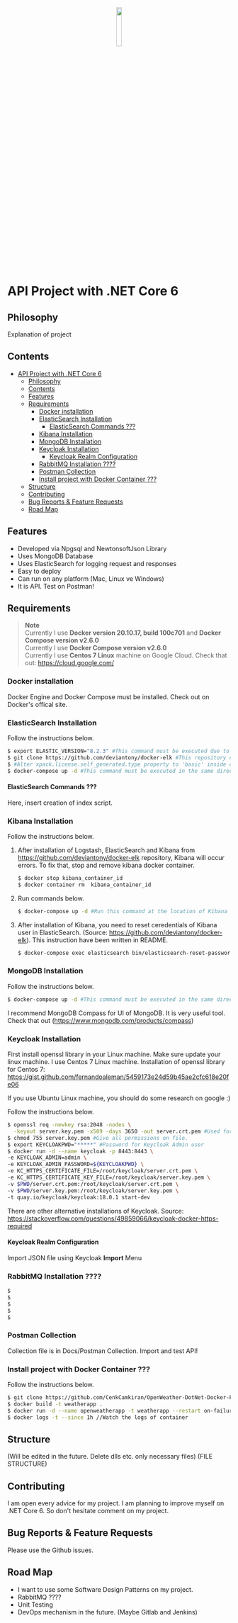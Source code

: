 <div style="text-align: center">

<img src="https://cdn.dribbble.com/users/42044/screenshots/3005802/media/e9d2cfc8f3ccdedebef7a8af171fbd08.jpg" width=15% height=15%>

</div>

# API Project with .NET Core 6

<!-- [![Elastic Stack version](https://img.shields.io/badge/Elastic%20Stack-8.3.2-00bfb3?style=flat&logo=elastic-stack)](https://www.elastic.co/blog/category/releases)
[![Build Status](https://github.com/deviantony/docker-elk/workflows/CI/badge.svg?branch=main)](https://github.com/deviantony/docker-elk/actions?query=workflow%3ACI+branch%3Amain)
[![Join the chat at https://gitter.im/deviantony/docker-elk](https://badges.gitter.im/Join%20Chat.svg)](https://gitter.im/deviantony/docker-elk?utm_source=badge&utm_medium=badge&utm_campaign=pr-badge&utm_content=badge) -->

## Philosophy

Explanation of project

## Contents

- [API Project with .NET Core 6](#api-project-with-net-core-6)
  - [Philosophy](#philosophy)
  - [Contents](#contents)
  - [Features](#features)
  - [Requirements](#requirements)
    - [Docker installation](#docker-installation)
    - [ElasticSearch Installation](#elasticsearch-installation)
      - [ElasticSearch Commands ???](#elasticsearch-commands-)
    - [Kibana Installation](#kibana-installation)
    - [MongoDB Installation](#mongodb-installation)
    - [Keycloak Installation](#keycloak-installation)
      - [Keycloak Realm Configuration](#keycloak-realm-configuration)
    - [RabbitMQ Installation ????](#rabbitmq-installation-)
    - [Postman Collection](#postman-collection)
    - [Install project with Docker Container ???](#install-project-with-docker-container-)
  - [Structure](#structure)
  - [Contributing](#contributing)
  - [Bug Reports & Feature Requests](#bug-reports--feature-requests)
  - [Road Map](#road-map)

## Features

- Developed via Npgsql and NewtonsoftJson Library
- Uses MongoDB Database
- Uses ElasticSearch for logging request and responses
- Easy to deploy
- Can run on any platform (Mac, Linux ve Windows)
- It is API. Test on Postman!

## Requirements

> **Note** <br />
> Currently I use **Docker version 20.10.17, build 100c701** and **Docker Compose version v2.6.0** <br />
> Currently I use **Docker Compose version v2.6.0** <br />
> Currently I use **Centos 7 Linux** machine on Google Cloud. Check that out: https://cloud.google.com/ <br />

### Docker installation

Docker Engine and Docker Compose must be installed. Check out on Docker's offical site.

### ElasticSearch Installation

Follow the instructions below.

```bash
$ export ELASTIC_VERSION="8.2.3" #This command must be executed due to installation of Logstash, ElasticSearch and Kibana properly. I used version 8.2.3
$ git clone https://github.com/deviantony/docker-elk #This repository contains all information about installation of Logstash, ElasticSearch and Kibana.
$ #Alter xpack.license.self_generated.type property to 'basic' inside of elasticsearch/config/elasticsearch.yml file in https://github.com/deviantony/docker-elk repository due to licence purposes.
$ docker-compose up -d #This command must be executed in the same directory of docker-compose file #See more information on https://github.com/deviantony/docker-elk . You can change docker-compose.yml file for your preferences.
```

#### ElasticSearch Commands ???

Here, insert creation of index script.

### Kibana Installation

Follow the instructions below.

1. After installation of Logstash, ElasticSearch and Kibana from https://github.com/deviantony/docker-elk repository, Kibana will occur errors. To fix that, stop and remove kibana docker container.

   ```bash
   $ docker stop kibana_container_id
   $ docker container rm  kibana_container_id
   ```

2. Run commands below.

   ```bash
   $ docker-compose up -d #Run this command at the location of Kibana Folder (location of docker-compose.yml). Kibana Folder is in Docs folder. (Docs/Kibana/docker-compose.yml)
   ```

3. After installation of Kibana, you need to reset ceredentials of Kibana user in ElasticSearch. (Source: https://github.com/deviantony/docker-elk). This instruction have been written in README.

   ```bash
   $ docker-compose exec elasticsearch bin/elasticsearch-reset-password --batch --user kibana_system #Run this command and get credentials for kibana
   ```

### MongoDB Installation

Follow the instructions below.

```bash
$ docker-compose up -d #This command must be executed in the same directory of docker-compose file (inside of Docs/MongoDB/docker-compose.yml)
```

I recommend MongoDB Compass for UI of MongoDB. It is very useful tool. Check that out (https://www.mongodb.com/products/compass)

### Keycloak Installation

First install openssl library in your Linux machine. Make sure update your linux machine. I use Centos 7 Linux machine.
Installation of openssl library for Centos 7: https://gist.github.com/fernandoaleman/5459173e24d59b45ae2cfc618e20fe06

If you use Ubuntu Linux machine, you should do some research on google :)

Follow the instructions below.

```bash
$ openssl req -newkey rsa:2048 -nodes \
  -keyout server.key.pem -x509 -days 3650 -out server.crt.pem #Used for generating ssl files.
$ chmod 755 server.key.pem #Give all permissions on file.
$ export KEYCLOAKPWD="*****" #Password for Keycloak Admin user
$ docker run -d --name keycloak -p 8443:8443 \
-e KEYCLOAK_ADMIN=admin \
-e KEYCLOAK_ADMIN_PASSWORD=${KEYCLOAKPWD} \
-e KC_HTTPS_CERTIFICATE_FILE=/root/keycloak/server.crt.pem \
-e KC_HTTPS_CERTIFICATE_KEY_FILE=/root/keycloak/server.key.pem \
-v $PWD/server.crt.pem:/root/keycloak/server.crt.pem \
-v $PWD/server.key.pem:/root/keycloak/server.key.pem \
-t quay.io/keycloak/keycloak:18.0.1 start-dev
```

There are other alternative installations of Keycloak. Source: https://stackoverflow.com/questions/49859066/keycloak-docker-https-required

#### Keycloak Realm Configuration

Import JSON file using Keycloak **Import** Menu

### RabbitMQ Installation ????

```bash
$
$
$
$
$
```

### Postman Collection

Collection file is in Docs/Postman Collection. Import and test API!

### Install project with Docker Container ???

Follow the instructions below.

```bash
$ git clone https://github.com/CenkCamkiran/OpenWeather-DotNet-Docker-Project.git
$ docker build -t weatherapp .
$ docker run -d --name openweatherapp -t weatherapp --restart on-failure
$ docker logs -t --since 1h //Watch the logs of container
```

## Structure

(Will be edited in the future. Delete dlls etc. only necessary files) (FILE STRUCTURE)

<!-- ```
|   .dockerignore
|   .gitignore
|   cengo.txt
|   cenk.doc
|   NetCore6API.sln
|   README.md
|
+---.vs
|   +---DotNetCoreFirstproject
|   |   \---FileContentIndex
|   |           3267758e-b021-4ab2-b5ee-683780c35b5f.vsidx
|   |           61fd49ea-4b3a-401f-936c-9222ef382daa.vsidx
|   |           7a067646-098b-4eaa-947c-61632915e858.vsidx
|   |           ffd693a8-e768-450b-85dd-cb7564003e73.vsidx
|   |           read.lock
|   |
|   +---NetCore6API
|   |   \---v17
|   \---ProjectEvaluation
|           dotnetcorefirstproject.metadata.v2
|           dotnetcorefirstproject.projects.v2
|
+---APILayer
|   |   APILayer.csproj
|   |
|   +---bin
|   |   \---Debug
|   |       \---net6.0
|   |               APILayer.deps.json
|   |               APILayer.dll
|   |               APILayer.pdb
|   |               Configurations.dll
|   |               Configurations.pdb
|   |               DataAccessLayer.dll
|   |               DataAccessLayer.pdb
|   |               Helpers.dll
|   |               Helpers.pdb
|   |               Models.dll
|   |               Models.pdb
|   |               ServiceLayer.dll
|   |               ServiceLayer.pdb
|   |
|   +---Controllers
|   |   +---Customers
|   |   |       CustomersController.cs
|   |   |
|   |   +---Health
|   |   |       ApiHealthController.cs
|   |   |
|   |   +---Posts
|   |   |       PostsController.cs
|   |   |
|   |   \---User
|   |           LoginController.cs
|   |           LogoutController.cs
|   |           SignupController.cs
|   |
|   \---obj
|       |   APILayer.csproj.nuget.dgspec.json
|       |   APILayer.csproj.nuget.g.props
|       |   APILayer.csproj.nuget.g.targets
|       |   project.assets.json
|       |   project.nuget.cache
|       |
|       \---Debug
|           \---net6.0
|               |   .NETCoreApp,Version=v6.0.AssemblyAttributes.cs
|               |   APILayer.AssemblyInfo.cs
|               |   APILayer.AssemblyInfoInputs.cache
|               |   APILayer.assets.cache
|               |   APILayer.csproj.AssemblyReference.cache
|               |   APILayer.csproj.BuildWithSkipAnalyzers
|               |   APILayer.csproj.CopyComplete
|               |   APILayer.csproj.CoreCompileInputs.cache
|               |   APILayer.csproj.FileListAbsolute.txt
|               |   APILayer.dll
|               |   APILayer.GeneratedMSBuildEditorConfig.editorconfig
|               |   APILayer.GlobalUsings.g.cs
|               |   APILayer.pdb
|               |
|               +---ref
|               |       APILayer.dll
|               |
|               \---refint
|                       APILayer.dll
|
+---BusinessLayer
|   |   CustomersService.cs
|   |   KeycloakService.cs
|   |   LoggingService.cs
|   |   PingService.cs
|   |   PostsService.cs
|   |   ServiceLayer.csproj
|   |
|   +---bin
|   |   \---Debug
|   |       \---net6.0
|   |               BusinessLayer.deps.json
|   |               BusinessLayer.dll
|   |               BusinessLayer.pdb
|   |               Configurations.dll
|   |               Configurations.pdb
|   |               DataAccessLayer.dll
|   |               DataAccessLayer.pdb
|   |               Helpers.dll
|   |               Helpers.pdb
|   |               Models.dll
|   |               Models.pdb
|   |               ServiceLayer.deps.json
|   |               ServiceLayer.dll
|   |               ServiceLayer.pdb
|   |
|   +---Interfaces
|   |       ICachingService.cs
|   |       ICustomersService.cs
|   |       IKeycloakService.cs
|   |       ILoggingService.cs
|   |       IPingService.cs
|   |       IPostsService.cs
|   |
|   \---obj
|       |   BusinessLayer.csproj.nuget.dgspec.json
|       |   BusinessLayer.csproj.nuget.g.props
|       |   BusinessLayer.csproj.nuget.g.targets
|       |   project.assets.json
|       |   project.nuget.cache
|       |   ServiceLayer.csproj.nuget.dgspec.json
|       |   ServiceLayer.csproj.nuget.g.props
|       |   ServiceLayer.csproj.nuget.g.targets
|       |
|       \---Debug
|           \---net6.0
|               |   .NETCoreApp,Version=v6.0.AssemblyAttributes.cs
|               |   BusinessLayer.AssemblyInfo.cs
|               |   BusinessLayer.AssemblyInfoInputs.cache
|               |   BusinessLayer.assets.cache
|               |   BusinessLayer.csproj.AssemblyReference.cache
|               |   BusinessLayer.csproj.BuildWithSkipAnalyzers
|               |   BusinessLayer.csproj.CopyComplete
|               |   BusinessLayer.csproj.CoreCompileInputs.cache
|               |   BusinessLayer.csproj.FileListAbsolute.txt
|               |   BusinessLayer.dll
|               |   BusinessLayer.GeneratedMSBuildEditorConfig.editorconfig
|               |   BusinessLayer.GlobalUsings.g.cs
|               |   BusinessLayer.pdb
|               |   ServiceLayer.AssemblyInfo.cs
|               |   ServiceLayer.AssemblyInfoInputs.cache
|               |   ServiceLayer.assets.cache
|               |   ServiceLayer.csproj.AssemblyReference.cache
|               |   ServiceLayer.csproj.BuildWithSkipAnalyzers
|               |   ServiceLayer.csproj.CopyComplete
|               |   ServiceLayer.csproj.CoreCompileInputs.cache
|               |   ServiceLayer.csproj.FileListAbsolute.txt
|               |   ServiceLayer.dll
|               |   ServiceLayer.GeneratedMSBuildEditorConfig.editorconfig
|               |   ServiceLayer.GlobalUsings.g.cs
|               |   ServiceLayer.pdb
|               |
|               +---ref
|               |       BusinessLayer.dll
|               |       ServiceLayer.dll
|               |
|               \---refint
|                       BusinessLayer.dll
|                       ServiceLayer.dll
|
+---Configurations
|   |   AppConfiguration.cs
|   |   ApplicationOptionsModel.cs
|   |   ApplicationSettingsModel.cs
|   |   Configurations.csproj
|   |
|   +---bin
|   |   \---Debug
|   |       \---net6.0
|   |               Configurations.deps.json
|   |               Configurations.dll
|   |               Configurations.pdb
|   |
|   +---ElasticConfigurations
|   |       ElasticsearchConfigurationModel.cs
|   |
|   +---KeycloakConfigurations
|   |       KeycloakConfigurationModel.cs
|   |
|   +---MongoDBConfigurations
|   |       MongoDBConfigurationModel.cs
|   |
|   +---obj
|   |   |   Configurations.csproj.nuget.dgspec.json
|   |   |   Configurations.csproj.nuget.g.props
|   |   |   Configurations.csproj.nuget.g.targets
|   |   |   project.assets.json
|   |   |   project.nuget.cache
|   |   |
|   |   \---Debug
|   |       \---net6.0
|   |           |   .NETCoreApp,Version=v6.0.AssemblyAttributes.cs
|   |           |   Configurations.AssemblyInfo.cs
|   |           |   Configurations.AssemblyInfoInputs.cache
|   |           |   Configurations.assets.cache
|   |           |   Configurations.csproj.AssemblyReference.cache
|   |           |   Configurations.csproj.BuildWithSkipAnalyzers
|   |           |   Configurations.csproj.CoreCompileInputs.cache
|   |           |   Configurations.csproj.FileListAbsolute.txt
|   |           |   Configurations.dll
|   |           |   Configurations.GeneratedMSBuildEditorConfig.editorconfig
|   |           |   Configurations.GlobalUsings.g.cs
|   |           |   Configurations.pdb
|   |           |
|   |           +---ref
|   |           |       Configurations.dll
|   |           |
|   |           \---refint
|   |                   Configurations.dll
|   |
|   \---RedisConfigurations
|           RedisConfigurationModel.cs
|
+---DataAccessLayer
|   |   DataAccessLayer.csproj
|   |
|   +---bin
|   |   \---Debug
|   |       \---net6.0
|   |               Configurations.dll
|   |               Configurations.pdb
|   |               DataAccessLayer.deps.json
|   |               DataAccessLayer.dll
|   |               DataAccessLayer.pdb
|   |               Helpers.dll
|   |               Helpers.pdb
|   |               Models.dll
|   |               Models.pdb
|   |
|   +---ElasticSearch
|   |   +---Infrastructure
|   |   |       ElasticSearchCommand.cs
|   |   |
|   |   +---Interfaces
|   |   |       IControllerLogRepository.cs
|   |   |       IElasticSearchCommand.cs
|   |   |       IKeycloakLog.cs
|   |   |
|   |   \---Repository
|   |           ControllerLogRepository.cs
|   |
|   +---MongoDB
|   |   +---Infrastructure
|   |   |       MongoDBCommand.cs
|   |   |
|   |   +---Interfaces
|   |   |       ICustomersRepository.cs
|   |   |       IMongoDBCommand.cs
|   |   |       IPostsRepository.cs
|   |   |
|   |   \---Repository
|   |           CustomersRepository.cs
|   |           PostsRepository.cs
|   |
|   +---obj
|   |   |   DataAccessLayer.csproj.nuget.dgspec.json
|   |   |   DataAccessLayer.csproj.nuget.g.props
|   |   |   DataAccessLayer.csproj.nuget.g.targets
|   |   |   project.assets.json
|   |   |   project.nuget.cache
|   |   |
|   |   \---Debug
|   |       \---net6.0
|   |           |   .NETCoreApp,Version=v6.0.AssemblyAttributes.cs
|   |           |   DataAccessLayer.AssemblyInfo.cs
|   |           |   DataAccessLayer.AssemblyInfoInputs.cache
|   |           |   DataAccessLayer.assets.cache
|   |           |   DataAccessLayer.csproj.AssemblyReference.cache
|   |           |   DataAccessLayer.csproj.BuildWithSkipAnalyzers
|   |           |   DataAccessLayer.csproj.CopyComplete
|   |           |   DataAccessLayer.csproj.CoreCompileInputs.cache
|   |           |   DataAccessLayer.csproj.FileListAbsolute.txt
|   |           |   DataAccessLayer.dll
|   |           |   DataAccessLayer.GeneratedMSBuildEditorConfig.editorconfig
|   |           |   DataAccessLayer.GlobalUsings.g.cs
|   |           |   DataAccessLayer.pdb
|   |           |
|   |           +---ref
|   |           |       DataAccessLayer.dll
|   |           |
|   |           \---refint
|   |                   DataAccessLayer.dll
|   |
|   \---Redis
|       +---Infrastructure
|       |       RedisCommand.cs
|       |
|       +---Interfaces
|       |       IPostsCacheRepository.cs
|       |       IRedisCommand.cs
|       |
|       \---Repository
|               PostsCacheRepository.cs
|
+---DotNetCoreFirstproject
|   |   .gitignore
|   |   appsettings.Development.json
|   |   appsettings.json
|   |   Dockerfile
|   |   Dockerfile.original
|   |   DotNetCoreFirstproject.csproj
|   |   Program.cs
|   |
|   +---bin
|   |   \---Debug
|   |       \---net6.0
|   |           |   APILayer.dll
|   |           |   APILayer.pdb
|   |           |   appsettings.Development.json
|   |           |   appsettings.json
|   |           |   Configurations.dll
|   |           |   Configurations.pdb
|   |           |   DataAccessLayer.dll
|   |           |   DataAccessLayer.pdb
|   |           |   DnsClient.dll
|   |           |   DotNetCoreFirstproject.deps.json
|   |           |   DotNetCoreFirstproject.dll
|   |           |   DotNetCoreFirstproject.exe
|   |           |   DotNetCoreFirstproject.pdb
|   |           |   DotNetCoreFirstproject.runtimeconfig.json
|   |           |   Elasticsearch.Net.dll
|   |           |   Helpers.dll
|   |           |   Helpers.pdb
|   |           |   Microsoft.DotNet.PlatformAbstractions.dll
|   |           |   Microsoft.Extensions.DependencyModel.dll
|   |           |   Microsoft.IdentityModel.Abstractions.dll
|   |           |   microsoft.identitymodel.dll
|   |           |   Microsoft.IdentityModel.JsonWebTokens.dll
|   |           |   Microsoft.IdentityModel.Logging.dll
|   |           |   Microsoft.IdentityModel.Tokens.dll
|   |           |   Microsoft.OpenApi.dll
|   |           |   Microsoft.Web.Infrastructure.dll
|   |           |   Microsoft.Win32.SystemEvents.dll
|   |           |   MiddlewareLayer.dll
|   |           |   MiddlewareLayer.pdb
|   |           |   Models.dll
|   |           |   Models.pdb
|   |           |   MongoDB.Bson.dll
|   |           |   MongoDB.Driver.Core.dll
|   |           |   MongoDB.Driver.dll
|   |           |   MongoDB.Libmongocrypt.dll
|   |           |   Nest.dll
|   |           |   Newtonsoft.Json.Bson.dll
|   |           |   Newtonsoft.Json.dll
|   |           |   Pipelines.Sockets.Unofficial.dll
|   |           |   ServiceLayer.dll
|   |           |   ServiceLayer.pdb
|   |           |   SharpCompress.dll
|   |           |   StackExchange.Redis.dll
|   |           |   Swashbuckle.AspNetCore.Swagger.dll
|   |           |   Swashbuckle.AspNetCore.SwaggerGen.dll
|   |           |   Swashbuckle.AspNetCore.SwaggerUI.dll
|   |           |   System.Configuration.ConfigurationManager.dll
|   |           |   System.Diagnostics.PerformanceCounter.dll
|   |           |   System.Drawing.Common.dll
|   |           |   System.IdentityModel.Tokens.Jwt.dll
|   |           |   System.Net.Http.Formatting.dll
|   |           |   System.Security.Cryptography.ProtectedData.dll
|   |           |   System.Security.Permissions.dll
|   |           |   System.Web.Helpers.dll
|   |           |   System.Web.Http.dll
|   |           |   System.Web.Mvc.dll
|   |           |   System.Web.Razor.dll
|   |           |   System.Web.WebPages.Deployment.dll
|   |           |   System.Web.WebPages.dll
|   |           |   System.Web.WebPages.Razor.dll
|   |           |   System.Windows.Extensions.dll
|   |           |
|   |           \---runtimes
|   |               +---linux
|   |               |   \---native
|   |               |           libmongocrypt.so
|   |               |           libsnappy64.so
|   |               |           libzstd.so
|   |               |
|   |               +---osx
|   |               |   \---native
|   |               |           libmongocrypt.dylib
|   |               |           libsnappy64.dylib
|   |               |           libzstd.dylib
|   |               |
|   |               +---unix
|   |               |   \---lib
|   |               |       \---netcoreapp3.0
|   |               |               System.Drawing.Common.dll
|   |               |
|   |               \---win
|   |                   +---lib
|   |                   |   +---netcoreapp2.0
|   |                   |   |       System.Diagnostics.PerformanceCounter.dll
|   |                   |   |
|   |                   |   +---netcoreapp3.0
|   |                   |   |       Microsoft.Win32.SystemEvents.dll
|   |                   |   |       System.Drawing.Common.dll
|   |                   |   |       System.Windows.Extensions.dll
|   |                   |   |
|   |                   |   \---netstandard2.0
|   |                   |           System.Security.Cryptography.ProtectedData.dll
|   |                   |
|   |                   \---native
|   |                           libzstd.dll
|   |                           mongocrypt.dll
|   |                           snappy32.dll
|   |                           snappy64.dll
|   |
|   +---obj
|   |   |   DotNetCoreFirstproject.csproj.nuget.dgspec.json
|   |   |   DotNetCoreFirstproject.csproj.nuget.g.props
|   |   |   DotNetCoreFirstproject.csproj.nuget.g.targets
|   |   |   project.assets.json
|   |   |   project.nuget.cache
|   |   |   staticwebassets.pack.sentinel
|   |   |
|   |   \---Debug
|   |       \---net6.0
|   |           |   .NETCoreApp,Version=v6.0.AssemblyAttributes.cs
|   |           |   apphost.exe
|   |           |   DotNetCoreFirstproject.AssemblyInfo.cs
|   |           |   DotNetCoreFirstproject.AssemblyInfoInputs.cache
|   |           |   DotNetCoreFirstproject.assets.cache
|   |           |   DotNetCoreFirstproject.csproj.AssemblyReference.cache
|   |           |   DotNetCoreFirstproject.csproj.CopyComplete
|   |           |   DotNetCoreFirstproject.csproj.CoreCompileInputs.cache
|   |           |   DotNetCoreFirstproject.csproj.FileListAbsolute.txt
|   |           |   DotNetCoreFirstproject.dll
|   |           |   DotNetCoreFirstproject.GeneratedMSBuildEditorConfig.editorconfig
|   |           |   DotNetCoreFirstproject.genruntimeconfig.cache
|   |           |   DotNetCoreFirstproject.GlobalUsings.g.cs
|   |           |   DotNetCoreFirstproject.MvcApplicationPartsAssemblyInfo.cache
|   |           |   DotNetCoreFirstproject.MvcApplicationPartsAssemblyInfo.cs
|   |           |   DotNetCoreFirstproject.pdb
|   |           |   staticwebassets.build.json
|   |           |
|   |           +---ref
|   |           |       DotNetCoreFirstproject.dll
|   |           |
|   |           +---refint
|   |           |       DotNetCoreFirstproject.dll
|   |           |
|   |           \---staticwebassets
|   \---Properties
|           launchSettings.json
|
+---Entities
|   |   Models.csproj
|   |
|   +---bin
|   |   \---Debug
|   |       \---net6.0
|   |               Entities.deps.json
|   |               Entities.dll
|   |               Entities.pdb
|   |               Models.deps.json
|   |               Models.dll
|   |               Models.pdb
|   |
|   +---ControllerModels
|   |       APIHealthResponse.cs
|   |       CustomerRequest.cs
|   |       CustomErrorResponse.cs
|   |       GeneralResponse.cs
|   |       LogoutRequest.cs
|   |       LogoutResponse.cs
|   |       PostsResponse.cs
|   |       TopPostsResponse.cs
|   |       UserLoginRequest.cs
|   |       UserLoginResponse.cs
|   |       UserSignupRequest.cs
|   |       UserSignupResponse.cs
|   |
|   +---DataAccessLayerModels
|   |       ControllerRequestResponseLog.cs
|   |       Customer.cs
|   |       TopPosts.cs
|   |
|   +---HelpersModels
|   |       CreateUserErrorResponse.cs
|   |       CreateUserRequest.cs
|   |       CustomAppError.cs
|   |       CustomKeycloakError.cs
|   |       DecodedToken.cs
|   |       KeycloakGeneralError.cs
|   |       TokenResponse.cs
|   |
|   \---obj
|       |   Entities.csproj.nuget.dgspec.json
|       |   Entities.csproj.nuget.g.props
|       |   Entities.csproj.nuget.g.targets
|       |   Models.csproj.nuget.dgspec.json
|       |   Models.csproj.nuget.g.props
|       |   Models.csproj.nuget.g.targets
|       |   project.assets.json
|       |   project.nuget.cache
|       |
|       \---Debug
|           \---net6.0
|               |   .NETCoreApp,Version=v6.0.AssemblyAttributes.cs
|               |   Entities.AssemblyInfo.cs
|               |   Entities.AssemblyInfoInputs.cache
|               |   Entities.assets.cache
|               |   Entities.csproj.AssemblyReference.cache
|               |   Entities.csproj.BuildWithSkipAnalyzers
|               |   Entities.csproj.CoreCompileInputs.cache
|               |   Entities.csproj.FileListAbsolute.txt
|               |   Entities.dll
|               |   Entities.GeneratedMSBuildEditorConfig.editorconfig
|               |   Entities.GlobalUsings.g.cs
|               |   Entities.pdb
|               |   Models.AssemblyInfo.cs
|               |   Models.AssemblyInfoInputs.cache
|               |   Models.assets.cache
|               |   Models.csproj.AssemblyReference.cache
|               |   Models.csproj.BuildWithSkipAnalyzers
|               |   Models.csproj.CoreCompileInputs.cache
|               |   Models.csproj.FileListAbsolute.txt
|               |   Models.dll
|               |   Models.GeneratedMSBuildEditorConfig.editorconfig
|               |   Models.GlobalUsings.g.cs
|               |   Models.pdb
|               |
|               +---ref
|               |       Entities.dll
|               |       Models.dll
|               |
|               \---refint
|                       Entities.dll
|                       Models.dll
|
+---Helpers
|   |   Helpers.csproj
|   |
|   +---AppExceptionHelpers
|   |       AppException.cs
|   |       DataNotFoundException.cs
|   |       ElasticSearchException.cs
|   |       EmailFormatException.cs
|   |       HashFailedException.cs
|   |       KeycloakException.cs
|   |       MalformedTokenException.cs
|   |       MandatoryRequestBodyParametersException.cs
|   |       MandatoryRequestQueryParamsException.cs
|   |       MandatoryRequestTokenHeadersException.cs
|   |       MongoDBConnectionException.cs
|   |       RedisDBConnectionException.cs
|   |       TokenNotActiveException.cs
|   |
|   +---bin
|   |   \---Debug
|   |       \---net6.0
|   |               Helpers.deps.json
|   |               Helpers.dll
|   |               Helpers.pdb
|   |               Models.dll
|   |               Models.pdb
|   |
|   +---CryptoHelpers
|   |       CryptoHelper.cs
|   |
|   +---FileHelpers
|   |       FileHelper.cs
|   |
|   +---HttpClientHelpers
|   |       HttpClientHelper.cs
|   |       PingHelper.cs
|   |
|   +---LoginHelpers
|   |       LoginHelper.cs
|   |
|   +---obj
|   |   |   Helpers.csproj.nuget.dgspec.json
|   |   |   Helpers.csproj.nuget.g.props
|   |   |   Helpers.csproj.nuget.g.targets
|   |   |   project.assets.json
|   |   |   project.nuget.cache
|   |   |
|   |   \---Debug
|   |       \---net6.0
|   |           |   .NETCoreApp,Version=v6.0.AssemblyAttributes.cs
|   |           |   Helpers.AssemblyInfo.cs
|   |           |   Helpers.AssemblyInfoInputs.cache
|   |           |   Helpers.assets.cache
|   |           |   Helpers.csproj.AssemblyReference.cache
|   |           |   Helpers.csproj.BuildWithSkipAnalyzers
|   |           |   Helpers.csproj.CopyComplete
|   |           |   Helpers.csproj.CoreCompileInputs.cache
|   |           |   Helpers.csproj.FileListAbsolute.txt
|   |           |   Helpers.dll
|   |           |   Helpers.GeneratedMSBuildEditorConfig.editorconfig
|   |           |   Helpers.GlobalUsings.g.cs
|   |           |   Helpers.pdb
|   |           |
|   |           +---ref
|   |           |       Helpers.dll
|   |           |
|   |           \---refint
|   |                   Helpers.dll
|   |
|   +---StringHelpers
|   |       StringHelper.cs
|   |
|   +---TokenHelpers
|   |       TokenHelper.cs
|   |
|   \---ValidationHelpers
|           EmailValidation.cs
|
\---MiddlewareLayer
    |   ErrorHandlerMiddleware.cs
    |   LoggingMiddleware.cs
    |   MiddlewareLayer.csproj
    |   RequestQueryParamsControlMiddleware.cs
    |   ResponseReadableStreamMiddleware.cs
    |   SessionStateControlMiddleware.cs
    |   TokenHeadersControlMiddleware.cs
    |
    +---bin
    |   \---Debug
    |       \---net6.0
    |               Configurations.dll
    |               Configurations.pdb
    |               DataAccessLayer.dll
    |               DataAccessLayer.pdb
    |               Helpers.dll
    |               Helpers.pdb
    |               MiddlewareLayer.deps.json
    |               MiddlewareLayer.dll
    |               MiddlewareLayer.pdb
    |               Models.dll
    |               Models.pdb
    |               ServiceLayer.dll
    |               ServiceLayer.pdb
    |
    \---obj
        |   MiddlewareLayer.csproj.nuget.dgspec.json
        |   MiddlewareLayer.csproj.nuget.g.props
        |   MiddlewareLayer.csproj.nuget.g.targets
        |   project.assets.json
        |   project.nuget.cache
        |
        \---Debug
            \---net6.0
                |   .NETCoreApp,Version=v6.0.AssemblyAttributes.cs
                |   MiddlewareLayer.AssemblyInfo.cs
                |   MiddlewareLayer.AssemblyInfoInputs.cache
                |   MiddlewareLayer.assets.cache
                |   MiddlewareLayer.csproj.AssemblyReference.cache
                |   MiddlewareLayer.csproj.BuildWithSkipAnalyzers
                |   MiddlewareLayer.csproj.CopyComplete
                |   MiddlewareLayer.csproj.CoreCompileInputs.cache
                |   MiddlewareLayer.csproj.FileListAbsolute.txt
                |   MiddlewareLayer.dll
                |   MiddlewareLayer.GeneratedMSBuildEditorConfig.editorconfig
                |   MiddlewareLayer.GlobalUsings.g.cs
                |   MiddlewareLayer.pdb
                |
                +---ref
                |       MiddlewareLayer.dll
                |
                \---refint
                        MiddlewareLayer.dll
``` -->

## Contributing

I am open every advice for my project. I am planning to improve myself on .NET Core 6. So don't hesitate comment on my project.

## Bug Reports & Feature Requests

Please use the Github issues.

## Road Map

- I want to use some Software Design Patterns on my project.
- RabbitMQ ????
- Unit Testing
- DevOps mechanism in the future. (Maybe Gitlab and Jenkins)

